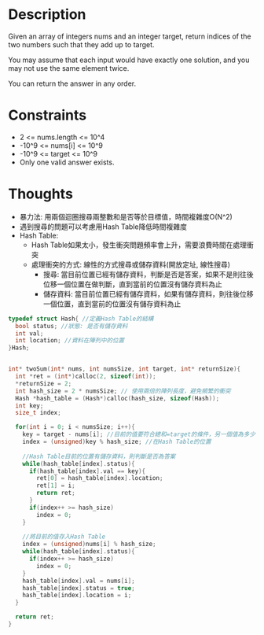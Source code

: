 # Description

Given an array of integers nums and an integer target, return indices of the two numbers such that they add up to target.

You may assume that each input would have exactly one solution, and you may not use the same element twice.

You can return the answer in any order.

# Constraints

- 2 <= nums.length <= 10^4
- -10^9 <= nums[i] <= 10^9
- -10^9 <= target <= 10^9
- Only one valid answer exists.

# Thoughts

- 暴力法: 用兩個迴圈搜尋兩整數和是否等於目標值，時間複雜度O(N^2)
- 遇到搜尋的問題可以考慮用Hash Table降低時間複雜度
- Hash Table:
	- Hash Table如果太小，發生衝突問題頻率會上升，需要浪費時間在處理衝突
	- 處理衝突的方式: 線性的方式搜尋或儲存資料(開放定址, 線性搜尋)
		- 搜尋: 當目前位置已經有儲存資料，判斷是否是答案，如果不是則往後位移一個位置在做判斷，直到當前的位置沒有儲存資料為止
		- 儲存資料: 當目前位置已經有儲存資料，如果有儲存資料，則往後位移一個位置，直到當前的位置沒有儲存資料為止
```c
typedef struct Hash{ //定義Hash Table的結構
  bool status; //狀態: 是否有儲存資料
  int val;
  int location; //資料在陣列中的位置
}Hash;


int* twoSum(int* nums, int numsSize, int target, int* returnSize){
  int *ret = (int*)calloc(2, sizeof(int));
  *returnSize = 2;
  int hash_size = 2 * numsSize; // 使用兩倍的陣列長度，避免頻繁的衝突
  Hash *hash_table = (Hash*)calloc(hash_size, sizeof(Hash));
  int key;
  size_t index;

  for(int i = 0; i < numsSize; i++){
    key = target - nums[i]; //目前的值要符合總和=target的條件，另一個值為多少
    index = (unsigned)key % hash_size; //在Hash Table的位置
	
	//Hash Table目前的位置有儲存資料，則判斷是否為答案
    while(hash_table[index].status){ 
      if(hash_table[index].val == key){
        ret[0] = hash_table[index].location;
        ret[1] = i;
        return ret;
      }
      if(index++ >= hash_size)
        index = 0;
    }
	
	//將目前的值存入Hash Table
    index = (unsigned)nums[i] % hash_size;
    while(hash_table[index].status){
      if(index++ >= hash_size)
        index = 0;
    }
    hash_table[index].val = nums[i];
    hash_table[index].status = true;
    hash_table[index].location = i;
  }

  return ret;
}
```
	
